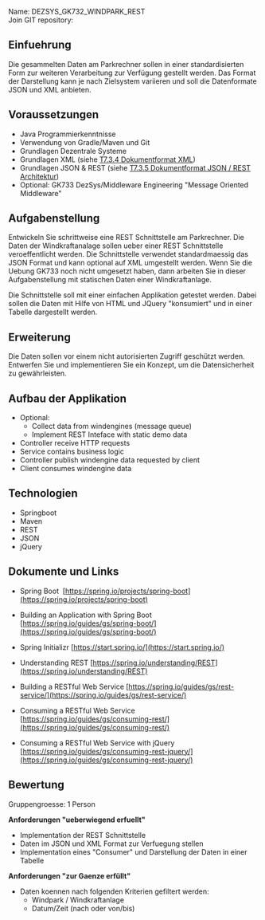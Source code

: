 Name: DEZSYS_GK732_WINDPARK_REST  
Join GIT repository: 

## Einfuehrung

Die gesammelten Daten am Parkrechner sollen in einer standardisierten Form zur weiteren Verarbeitung zur Verfügung gestellt werden. Das Format der Darstellung kann je nach Zielsystem variieren und soll die Datenformate JSON und XML anbieten.

## Voraussetzungen

*   Java Programmierkenntnisse
*   Verwendung von Gradle/Maven und Git
*   Grundlagen Dezentrale Systeme
*   Grundlagen XML (siehe [T7.3.4 Dokumentformat XML](https://elearning.tgm.ac.at/mod/resource/view.php?id=75247&redirect=1))
*   Grundlagen JSON & REST (siehe [T7.3.5 Dokumentformat JSON / REST Architektur](https://elearning.tgm.ac.at/mod/resource/view.php?id=75246&redirect=1))
*   Optional: GK733 DezSys/Middleware Engineering "Message Oriented Middleware"

## Aufgabenstellung

Entwickeln Sie schrittweise eine REST Schnittstelle am Parkrechner. Die Daten der Windkraftanalage sollen ueber einer REST Schnittstelle veroeffentlicht werden. Die Schnittstelle verwendet standardmaessig das JSON Format und kann optional auf XML umgestellt werden. Wenn Sie die Uebung GK733 noch nicht umgesetzt haben, dann arbeiten Sie in dieser Aufgabenstellung mit statischen Daten einer Windkraftanlage.

Die Schnittstelle soll mit einer einfachen Applikation getestet werden. Dabei sollen die Daten mit Hilfe von HTML und JQuery "konsumiert" und in einer Tabelle dargestellt werden.

## Erweiterung

Die Daten sollen vor einem nicht autorisierten Zugriff geschützt werden. Entwerfen Sie und implementieren Sie ein Konzept, um die Datensicherheit zu gewährleisten.

## Aufbau der Applikation

*   Optional:
    - Collect data from windengines (message queue)
    - Implement REST Inteface with static demo data
*   Controller receive HTTP requests
*   Service contains business logic
*   Controller publish windengine data requested by client
*   Client consumes windengine data

## Technologien

*   Springboot
*   Maven
*   REST
*   JSON
*   jQuery

## Dokumente und Links

* Spring Boot 
[https://spring.io/projects/spring-boot](https://spring.io/projects/spring-boot)

* Building an Application with Spring Boot
[https://spring.io/guides/gs/spring-boot/](https://spring.io/guides/gs/spring-boot/)

* Spring Initializr
[https://start.spring.io/](https://start.spring.io/)

* Understanding REST
[https://spring.io/understanding/REST](https://spring.io/understanding/REST)

* Building a RESTful Web Service
[https://spring.io/guides/gs/rest-service/](https://spring.io/guides/gs/rest-service/)

* Consuming a RESTful Web Service
[https://spring.io/guides/gs/consuming-rest/](https://spring.io/guides/gs/consuming-rest/)

* Consuming a RESTful Web Service with jQuery
[https://spring.io/guides/gs/consuming-rest-jquery/](https://spring.io/guides/gs/consuming-rest-jquery/)

## Bewertung

Gruppengroesse: 1 Person 

**Anforderungen "ueberwiegend erfuellt"**

*   Implementation der REST Schnittstelle
*   Daten im JSON und XML Format zur Verfuegung stellen
*   Implementation eines "Consumer" und Darstellung der Daten in einer Tabelle

**Anforderungen "zur Gaenze erfüllt"**

*   Daten koennen nach folgenden Kriterien gefiltert werden:
    - Windpark / Windkraftanlage
    - Datum/Zeit (nach oder von/bis)
